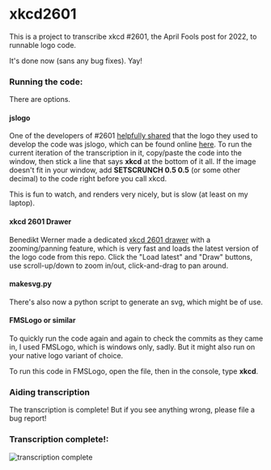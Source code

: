 # xkcd2601

This is a project to transcribe xkcd #2601, the April Fools post for 2022, to runnable logo code.

It's done now (sans any bug fixes). Yay!

### Running the code:

There are options.

#### jslogo

One of the developers of #2601 [helpfully shared](https://github.com/theinternetftw/xkcd2601/issues/26)
that the logo they used to develop the code was jslogo, which can be found online [here](https://www.calormen.com/jslogo/).
To run the current iteration of the transcription in it, copy/paste the code into the window, then stick a line that says
**xkcd** at the bottom of it all. If the image doesn't fit in your window, add **SETSCRUNCH 0.5 0.5** (or some other decimal)
to the code right before you call xkcd.

This is fun to watch, and renders very nicely, but is slow (at least on my laptop).

#### xkcd 2601 Drawer

Benedikt Werner made a dedicated [xkcd 2601 drawer](https://benediktwerner.github.io/xkcd-2601-drawer/) with a 
zooming/panning feature, which is very fast and loads the latest version of the logo code from this repo. Click the 
"Load latest" and "Draw" buttons, use scroll-up/down to zoom in/out, click-and-drag to pan around.

#### makesvg.py

There's also now a python script to generate an svg, which might be of use.

#### FMSLogo or similar

To quickly run the code again and again to check the commits as they came in, I used
FMSLogo, which is windows only, sadly. But it might also run on your native logo
variant of choice.

To run this code in FMSLogo, open the file, then in the console, type **xkcd**.

### Aiding transcription

The transcription is complete! But if you see anything wrong, please file a bug report!

### Transcription complete!:

![transcription complete](https://github.com/theinternetftw/xkcd2601/raw/main/screens/complete-comic.png)
